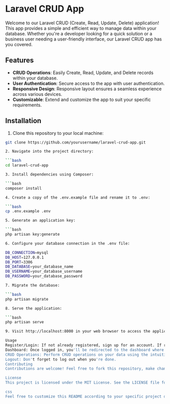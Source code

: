# Laravel CRUD App

Welcome to our Laravel CRUD (Create, Read, Update, Delete) application! This app provides a simple and efficient way to manage data within your database. Whether you're a developer looking for a quick solution or a business user needing a user-friendly interface, our Laravel CRUD app has you covered.

## Features

- **CRUD Operations**: Easily Create, Read, Update, and Delete records within your database.
- **User Authentication**: Secure access to the app with user authentication.
- **Responsive Design**: Responsive layout ensures a seamless experience across various devices.
- **Customizable**: Extend and customize the app to suit your specific requirements.

## Installation

1. Clone this repository to your local machine:

```bash
git clone https://github.com/yourusername/laravel-crud-app.git

2. Navigate into the project directory:

```bash
cd laravel-crud-app

3. Install dependencies using Composer:

```bash
composer install

4. Create a copy of the .env.example file and rename it to .env:

```bash
cp .env.example .env

5. Generate an application key:

```bash
php artisan key:generate

6. Configure your database connection in the .env file:

DB_CONNECTION=mysql
DB_HOST=127.0.0.1
DB_PORT=3306
DB_DATABASE=your_database_name
DB_USERNAME=your_database_username
DB_PASSWORD=your_database_password

7. Migrate the database:

```bash
php artisan migrate

8. Serve the application:

```bash
php artisan serve

9. Visit http://localhost:8000 in your web browser to access the application.

Usage
Register/Login: If not already registered, sign up for an account. If registered, log in using your credentials.
Dashboard: Once logged in, you'll be redirected to the dashboard where you can start managing your data.
CRUD Operations: Perform CRUD operations on your data using the intuitive interface.
Logout: Don't forget to log out when you're done.
Contributing
Contributions are welcome! Feel free to fork this repository, make changes, and submit a pull request.

License
This project is licensed under the MIT License. See the LICENSE file for details.

css
Feel free to customize this README according to your specific project details and requireme
